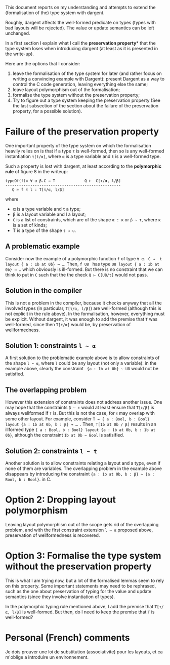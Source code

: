 
This document reports on my understanding and attempts to extend the 
(formalisation of the) type system with dargent.


Roughly, dargent affects the well-formed predicate on types (types with
bad layouts will be rejected). The value or update semantics can be left
unchanged.

In a first section I explain what I call the **preservation property*** 
that the type system loses when
introducing dargent (at least as it is presented in the write-up).

Here are the options that I consider:
1. leave the formalisation of the type system for later (and rather focus on 
writing a convincing example with Dargent): present Dargent
as a way to control the C code generation, leaving everything else the same;
2. leave layout polymorphism out of the formalisation;
3. formalise the type system without the preservation property;
4. Try to figure out a type system keeping the preservation property
(See the last subsection of the section about the failure of the preservation
property, for a possible solution).


# Failure of the preservation property

One important property of the type system on which the formalisation heavily
relies on is that if a type `τ` is well-formed, then so is any well-formed instantiation 
`τ[t/α]`, where `α` is a type variable and `t` is a well-formed type. 


Such a property is lost with dargent, at least according to the **polymorphic rule** of figure
8 in the writeup:
```
typeOf(f)= ∀ α β.C ⇒ T             Q ⊢  C[τ/α, l/β]
---------------------------------------------------
   Q ⊢ f τ l : T[τ/α, l/β]
```
where 
- α is a type variable and τ a type;
- β is a layout variable and l a layout;
- `C` is a list of constraints, which are of the shape `α : κ` or 
`β ~ τ`, where κ is a set of kinds;
- T is a type of the shape `t → u`.

## A problematic example

Consider now the example of a polymorphic function `f` of type `∀ α. C ⇒ 
t layout { a : 1b at 0b} → …`. Then, `f U8 ` has type
`U8 layout { a : 1b at 0b} → …` which obviously is ill-formed.
But there is no constraint that we can think to put in `C` such that the 
the check `Q ⊢ C[U8/t]` would not pass.

## Solution in the compiler

This is not a problem in the compiler, because it checks anyway that all the
involved types (in particular, `T[τ/α, l/β]`) are well-formed (although this is not explicit in the rule
above). In the formalisation, however, everything must be explicit.
Without dargent, it was enough to add the premise that `T` was well-formed,
since then `T[τ/α]` would be, by preservation of wellformedness.

## Solution 1: constraints `l ~ α`

A first solution to the problematic example above is to allow constraints 
of the shape `l ~ α`, where `l` could be any layout (not only a variable): 
in the example above, clearly the constraint ` {a : 1b at 0b} ~ U8` would not be satisfied.

## The overlapping problem
However this extension of constraints does not address another issue.
One may hope that the constraints `β ~ τ` would at least ensure that `T[ℓ/β]`
is always wellformed if `T` is. But this is not the case, for `ℓ` may overlap
with some other layout. For example, consider `T = { a : Bool, b : Bool} layout
{a : 1b at 0b, b : β} → … `. Then, `T[1b at 0b / β]` results in an illformed
type `{ a : Bool, b : Bool} layout {a : 1b at 0b, b : 1b at 0b}`, although
the constraint `1b at 0b ~ Bool` is satisified. 

## Solution 2: constraints `l ~ t`

Another solution is to allow constraints relating a layout and a type, even if
none of them are variables. The overlapping problem in the example above
disappears by introducing the constraint `{a : 1b at 0b, b : β} ~ {a : Bool, b : Bool}`.
in C.


# Option 2: Dropping layout polymorphism
Leaving layout polymorphism out of the scope gets rid of the overlapping problem,
and with the first constraint extension `l ~ α` proposed above, preservation of wellformedness
is recovered.

# Option 3: Formalise the type system without the preservation property

This is what I am trying now, but a lot of the formalised lemmas seem to rely
on this property. Some important statements may need to be rephrased,
such as the one about preservation of typing for the value and update semantics
(since they involve instantiation of types).

In the polymorphic typing rule mentioned above, I add the premise that 
`T[τ/α, l/β]` is well-formed. But then, do I need to keep the premise that
`T` is well-formed?



# Personal (French) comments 

Je dois prouver une loi de substitution (associativite) pour les layouts, et ca m'oblige a introduire
un environnement.

